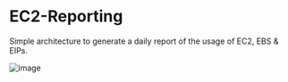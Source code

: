 # EC2-Reporting
Simple architecture to generate a daily report of the usage of EC2, EBS &amp; EIPs.

![image](https://github.com/abrarpasha24/EC2-Reporting/assets/30976576/b47474dc-14f8-4116-bdd0-a4a329bb08b7)
